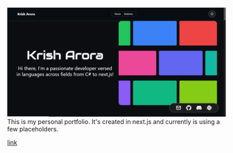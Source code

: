 ![link](https://github.com/KrishOnGH/krisharoraportfolio/blob/9f2a7b0d09ff0d6d6c6b97cc56cda04247f316e8/cover.png)
This is my personal portfolio. It's created in next.js and currently is using a few placeholders.

[link](https://krisharoraportfolio.vercel.app)
